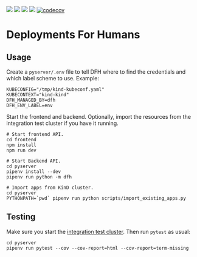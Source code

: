 [![](https://img.shields.io/badge/license-Apache%202-blue.svg)]()
[![](https://img.shields.io/badge/3.12-blue.svg)]()
[![](https://github.com/olitheolix/dfh/workflows/build/badge.svg)]()
[![](https://img.shields.io/codecov/c/github/olitheolix/dfh.svg?style=flat)]()
[![codecov](https://codecov.io/gh/olitheolix/dfh/graph/badge.svg?token=17AMIABNND)](https://codecov.io/gh/olitheolix/dfh)

# Deployments For Humans

## Usage
Create a `pyserver/.env` file to tell DFH where to find the credentials and
which label scheme to use. Example:

    KUBECONFIG="/tmp/kind-kubeconf.yaml"
    KUBECONTEXT="kind-kind"
    DFH_MANAGED_BY=dfh
    DFH_ENV_LABEL=env


Start the frontend and backend. Optionally, import the resources from the
integration test cluster if you have it running.

    # Start frontend API.
    cd frontend
    npm install
    npm run dev

    # Start Backend API.
    cd pyserver
    pipenv install --dev
    pipenv run python -m dfh

    # Import apps from KinD cluster.
    cd pyserver
    PYTHONPATH=`pwd` pipenv run python scripts/import_existing_apps.py

## Testing
Make sure you start the [integration test cluster](integration-test-cluster/). Then run `pytest` as usual:

    cd pyserver
    pipenv run pytest --cov --cov-report=html --cov-report=term-missing
